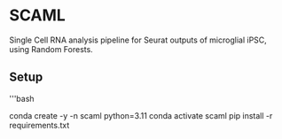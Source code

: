 # SCAML
Single Cell RNA analysis pipeline for Seurat outputs of microglial iPSC, using Random Forests.


## Setup


'''bash

conda create -y -n scaml python=3.11
conda activate scaml
pip install -r requirements.txt